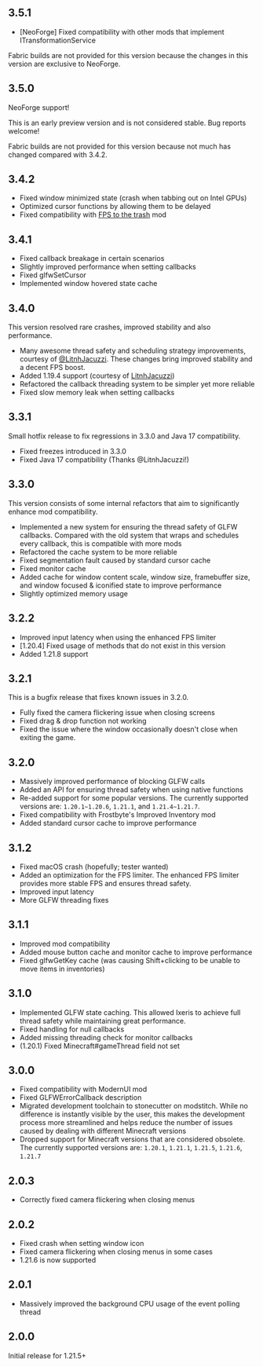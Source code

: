 ## 3.5.1

- [NeoForge] Fixed compatibility with other mods that implement ITransformationService

Fabric builds are not provided for this version because the changes in this version are exclusive to NeoForge.

## 3.5.0

NeoForge support!

This is an early preview version and is not considered stable. Bug reports welcome!

Fabric builds are not provided for this version because not much has changed compared with 3.4.2.

## 3.4.2

- Fixed window minimized state (crash when tabbing out on Intel GPUs)
- Optimized cursor functions by allowing them to be delayed
- Fixed compatibility with [FPS to the trash](https://modrinth.com/mod/fps-to-the-trash) mod

## 3.4.1

- Fixed callback breakage in certain scenarios
- Slightly improved performance when setting callbacks
- Fixed glfwSetCursor
- Implemented window hovered state cache

## 3.4.0

This version resolved rare crashes, improved stability and also performance.

- Many awesome thread safety and scheduling strategy improvements, courtesy of [@LitnhJacuzzi](https://github.com/LitnhJacuzzi). These changes bring improved stability and a decent FPS boost.
- Added 1.19.4 support (courtesy of [LitnhJacuzzi](https://github.com/LitnhJacuzzi))
- Refactored the callback threading system to be simpler yet more reliable
- Fixed slow memory leak when setting callbacks

## 3.3.1

Small hotfix release to fix regressions in 3.3.0 and Java 17 compatibility.

- Fixed freezes introduced in 3.3.0
- Fixed Java 17 compatibility (Thanks @LitnhJacuzzi!)

## 3.3.0

This version consists of some internal refactors that aim to significantly enhance mod compatibility. 

- Implemented a new system for ensuring the thread safety of GLFW callbacks. Compared with the old system that wraps and schedules every callback, this is compatible with more mods
- Refactored the cache system to be more reliable
- Fixed segmentation fault caused by standard cursor cache
- Fixed monitor cache
- Added cache for window content scale, window size, framebuffer size, and window focused & iconified state to improve performance
- Slightly optimized memory usage

## 3.2.2

- Improved input latency when using the enhanced FPS limiter
- [1.20.4] Fixed usage of methods that do not exist in this version
- Added 1.21.8 support

## 3.2.1

This is a bugfix release that fixes known issues in 3.2.0.

- Fully fixed the camera flickering issue when closing screens
- Fixed drag & drop function not working
- Fixed the issue where the window occasionally doesn't close when exiting the game.

## 3.2.0

- Massively improved performance of blocking GLFW calls
- Added an API for ensuring thread safety when using native functions
- Re-added support for some popular versions. The currently supported versions are: `1.20.1~1.20.6`, `1.21.1`, and `1.21.4~1.21.7`.
- Fixed compatibility with Frostbyte's Improved Inventory mod
- Added standard cursor cache to improve performance

## 3.1.2

- Fixed macOS crash (hopefully; tester wanted)
- Added an optimization for the FPS limiter. The enhanced FPS limiter provides more stable FPS and ensures thread safety.
- Improved input latency
- More GLFW threading fixes

## 3.1.1

- Improved mod compatibility
- Added mouse button cache and monitor cache to improve performance
- Fixed glfwGetKey cache (was causing Shift+clicking to be unable to move items in inventories)

## 3.1.0

- Implemented GLFW state caching. This allowed Ixeris to achieve full thread safety while maintaining great performance.
- Fixed handling for null callbacks
- Added missing threading check for monitor callbacks
- (1.20.1) Fixed Minecraft#gameThread field not set

## 3.0.0

- Fixed compatibility with ModernUI mod
- Fixed GLFWErrorCallback description
- Migrated development toolchain to stonecutter on modstitch. While no difference is instantly visible by the user, this makes the development process more streamlined and helps reduce the number of issues caused by dealing with different Minecraft versions
- Dropped support for Minecraft versions that are considered obsolete. The currently supported versions are: `1.20.1`, `1.21.1`, `1.21.5`, `1.21.6`, `1.21.7`

## 2.0.3

- Correctly fixed camera flickering when closing menus

## 2.0.2

- Fixed crash when setting window icon
- Fixed camera flickering when closing menus in some cases
- 1.21.6 is now supported

## 2.0.1

- Massively improved the background CPU usage of the event polling thread

## 2.0.0

Initial release for 1.21.5+